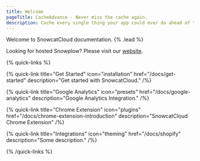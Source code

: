 ```yaml
---
title: Welcome
pageTitle: CacheAdvance - Never miss the cache again.
description: Cache every single thing your app could ever do ahead of time, so your code never even has to run at all.
---
```


Welcome to SnowcatCloud documentation. {% .lead %}

Looking for hosted Snowplow? Please visit our [website](https://www.snowcatcloud.com/).

{% quick-links %}

{% quick-link title="Get Started" icon="installation" href="/docs/get-started" description="Get started with SnowcatCloud." /%}

{% quick-link title="Google Analytics" icon="presets" href="/docs/google-analytics" description="Google Analytics Integration." /%}

{% quick-link title="Chrome Extension" icon="plugins" href="/docs/chrome-extension-introduction" description="SnowcatCloud Chrome Extension" /%}

{% quick-link title="Integrations" icon="theming" href="/docs/shopify" description="Some description." /%}

{% /quick-links %}
